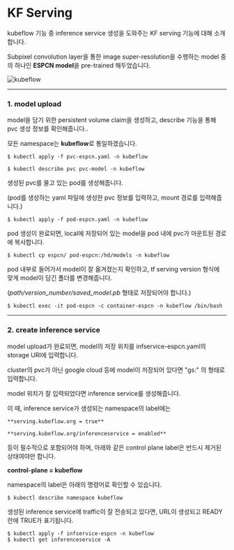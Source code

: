 # KF Serving

kubeflow 기능 중 inference service 생성을 도와주는 KF serving 기능에 대해 소개합니다.

Subpixel convolution layer을 통한 image super-resolution을 수행하는 model 중의 하나인 **ESPCN model**을 pre-trained 해두었습니다.

![kubeflow](https://www.kubeflow.org/docs/components/serving/kfserving.png)

---


### 1. model upload

model을 담기 위한 persistent volume claim을 생성하고, describe 기능을 통해 pvc 생성 정보를 확인해줍니다..

모든 namespace는 **kubeflow**로 통일하겠습니다.

~~~
$ kubectl apply -f pvc-espcn.yaml -n kubeflow

$ kubectl describe pvc pvc-model -n kubeflow
~~~

생성된 pvc를 물고 있는 pod를 생성해줍니다. 

(pod를 생성하는 yaml 파일에 생성한 pvc 정보를 입력하고, mount 경로를 입력해줍니다.)

~~~
$ kubectl apply -f pod-espcn.yaml -n kubeflow
~~~

pod 생성이 완료되면, local에 저장되어 있는 model을 pod 내에 pvc가 마운트된 경로에 복사합니다.

~~~
$ kubectl cp espcn/ pod-espcn:/hd/models -n kubeflow 
~~~

pod 내부로 들어가서 model이 잘 옮겨졌는지 확인하고, tf serving version 형식에 맞게 model이 담긴 폴더를 변경해줍니다.

(*path/version_number/saved_model.pb* 형태로 저장되어야 합니다.)

~~~
$ kubectl exec -it pod-espcn -c container-espcn -n kubeflow /bin/bash
~~~

---

### 2. create inference service

model upload가 완료되면, model의 저장 위치를 infservice-espcn.yaml의 storage URI에 입력합니다.

cluster의 pvc가 아닌 google cloud 등에 model이 저장되어 있다면 "gs:" 의 형태로 입력합니다. 

model 위치가 잘 입력되었다면 inference service를 생성해줍니다.

이 때, inference service가 생성되는 namespace의 label에는 

`**serving.kubeflow.org = true**`

`**serving.kubeflow.org/inferenceservice = enabled**`
 
등이 필수적으로 포함되어야 하며, 아래와 같은 control plane label은 반드시 제거된 상태여야만 합니다.

**control-plane = kubeflow**

namespace의 label은 아래의 명령어로 확인할 수 있습니다.

~~~
$ kubectl describe namespace kubeflow
~~~

생성된 inference service에 traffic이 잘 전송되고 있다면, URL이 생성되고 READY 란에 TRUE가 표기됩니다.

~~~
$ kubectl apply -f infservice-espcn -n kubeflow
$ kubectl get inferenceservice -A
~~~





